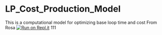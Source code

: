 # LP_Cost_Production_Model
This is a computational model for optimizing base loop time and cost 
From Rosa
[![Run on Repl.it](https://repl.it/badge/github/WasinMeesena/Summer2020Optimize)](https://repl.it/github/WasinMeesena/Summer2020Optimize)
111